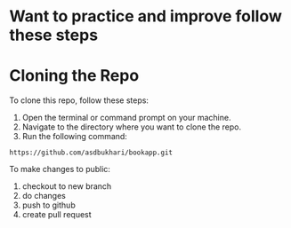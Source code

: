 # Want to practice and improve follow these steps

# Cloning the Repo

To clone this repo, follow these steps:

1. Open the terminal or command prompt on your machine.
2. Navigate to the directory where you want to clone the repo.
3. Run the following command:
```
https://github.com/asdbukhari/bookapp.git
```

To make changes to public:

1. checkout to new branch 
2. do changes
3. push to github
4. create pull request 
